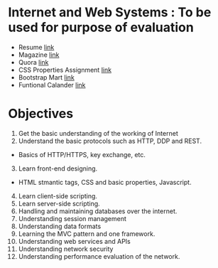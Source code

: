 # Internet and Web Systems : To be used for purpose of evaluation
* Resume [link](https://pranjalmathur.github.io/Internet_and_Web-Systems/Assignment1-Resume/Resume.html)
* Magazine [link](https://pranjalmathur.github.io/Internet_and_Web-Systems/Assignment2-Magazine/Magazine.html)
* Quora [link](https://pranjalmathur.github.io/Internet_and_Web-Systems/LabSheet1-QuoraAbst/Quora.html)
* CSS Properties Assignment [link](https://pranjalmathur.github.io/Internet_and_Web-Systems/CSS_Properties/CSS.html)
* Bootstrap Mart [link](https://pranjalmathur.github.io/Internet_and_Web-Systems/Assignment4-Bootstrap/file.html)
* Funtional Calander [link](https://pranjalmathur.github.io/Internet_and_Web-Systems/ClassAssignment/functional-calander.html)

# Objectives
1.	Get the basic understanding of the working of Internet
2.	Understand the basic protocols such as HTTP, DDP and REST.
* Basics of HTTP/HTTPS, key exchange, etc.
3.	Learn front-end designing.
* HTML stmantic tags, CSS and basic properties, Javascript.
4.	Learn client-side scripting.
5.	Learn server-side scripting.
6.	Handling and maintaining databases over the internet.
7.	Understanding session management
8.	Understanding data formats
9.	Learning the MVC pattern and one framework.
10.	Understanding web services and APIs
11.	Understanding network security
12.	Understanding performance evaluation of the network.
